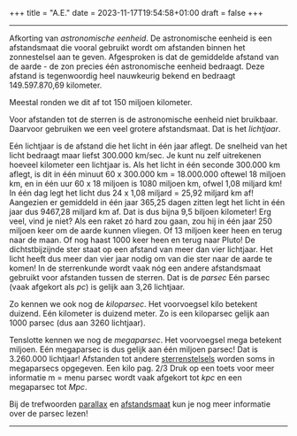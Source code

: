 +++
title = "A.E."
date = 2023-11-17T19:54:58+01:00
draft = false
+++

-------------------------------------------------------------------------

Afkorting van *astronomische eenheid*. De astronomische eenheid is een
afstandsmaat die vooral gebruikt wordt om afstanden binnen het
zonnestelsel aan te geven. Afgesproken is dat de gemiddelde afstand van de
aarde -  de zon precies één astronomische eenheid bedraagt. Deze afstand is
tegenwoordig heel nauwkeurig bekend en bedraagt 149.597.870,69
kilometer.

Meestal ronden we dit af tot 150 miljoen kilometer.

Voor afstanden tot de sterren is de astronomische eenheid niet
bruikbaar. Daarvoor gebruiken we een veel grotere afstandsmaat. Dat is
het *lichtjaar*.

Eén lichtjaar is de afstand die het licht in één jaar aflegt. De
snelheid van het licht bedraagt maar liefst 300.000 km/sec. Je kunt nu
zelf uitrekenen hoeveel kilometer een lichtjaar is. Als het licht in één
seconde 300.000 km aflegt, is dit in één minuut 60 x 300.000 km =
18.000.000 oftewel 18 miljoen km, en in één uur 60 x 18 miljoen is 1080
miljoen km, ofwel 1,08 miljard km! In één dag legt het licht dus 24 x
1,08 miljard = 25,92 miljard km af! Aangezien er gemiddeld in één jaar
365,25 dagen zitten legt het licht in één jaar dus 9467,28 miljard km
af. Dat is dus bijna 9,5 biljoen kilometer! Erg veel, vind je niet? Als
een raket zó hard zou gaan, zou hij in één jaar 250 miljoen keer om de
aarde kunnen vliegen. Of 13 miljoen keer heen en terug naar de maan. Of
nog haast 1000 keer heen en terug naar Pluto! De dichtstbijzijnde ster
staat op een afstand van meer dan vier lichtjaar. Het licht heeft dus
meer dan vier jaar nodig om van die ster naar de aarde te komen! In de
sterrenkunde wordt vaak nóg een andere afstandsmaat gebruikt voor
afstanden tussen de sterren. Dat is de *parsec* Eén parsec (vaak
afgekort als *pc*) is gelijk aan 3,26 lichtjaar.

Zo kennen we ook nog de *kiloparsec*. Het voorvoegsel kilo betekent
duizend. Eén kilometer is duizend meter. Zo is een kiloparsec gelijk aan
1000 parsec (dus aan 3260 lichtjaar).

Tenslotte kennen we nog de *megaparsec*. Het voorvoegsel mega betekent
miljoen. Eén megaparsec is dus gelijk aan één miljoen parsec! Dat is
3.260.000 lichtjaar! Afstanden tot andere
[sterrenstelsels](/encyclopedie/sterrenstelsel) worden soms in megaparsecs
opgegeven. Een kilo pag. 2/3 Druk op een toets voor meer informatie m =
menu parsec wordt vaak afgekort tot *kpc* en een megaparsec tot *Mpc*.

Bij de trefwoorden [parallax](/encyclopedie/parallax) en
[afstandsmaat](/encyclopedie/afstandsmaat) kun je nog meer informatie over de
parsec lezen!

--------------------------------------------------------------------------------
